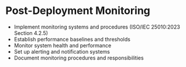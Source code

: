 # Post-Deployment Monitoring
- Implement monitoring systems and procedures (ISO/IEC 25010:2023 Section 4.2.5)
- Establish performance baselines and thresholds
- Monitor system health and performance
- Set up alerting and notification systems
- Document monitoring procedures and responsibilities